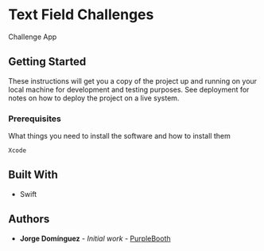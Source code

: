 # Text Field Challenges

Challenge App

## Getting Started

These instructions will get you a copy of the project up and running on your local machine for development and testing purposes. See deployment for notes on how to deploy the project on a live system.

### Prerequisites

What things you need to install the software and how to install them

```
Xcode
```


## Built With

* Swift

## Authors

* **Jorge Domínguez** - *Initial work* - [PurpleBooth](https://github.com/Jorgeisnotabot)


